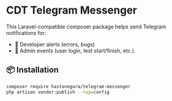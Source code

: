 # CDT Telegram Messenger

This Laravel-compatible composer package helps send Telegram notifications for:

- 🚨 Developer alerts (errors, bugs)
- 📢 Admin events (user login, test start/finish, etc.)

## 📦 Installation

```bash
composer require hastanegara/telegram-messenger
php artisan vendor:publish --tag=config

